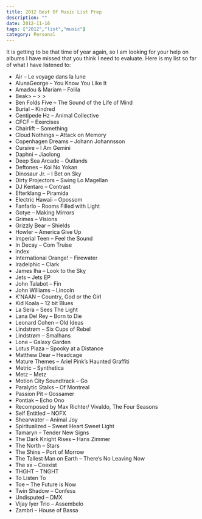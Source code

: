 ```yaml
---
title: 2012 Best Of Music List Prep
description: ""
date: 2012-11-16
tags: ["2012","list","music"]
category: Personal
---
```



<p>It is getting to be that time of year again, so I am looking for your help on albums I have missed that you think I need to evaluate. Here is my list so far of what I have listened to:</p>

<ul>

<li>Air – Le voyage dans la lune</li>

<li>AlunaGeorge – You Know You Like It</li>

<li>Amadou &amp; Mariam – Folila</li>

<li>Beak&gt; – &gt; &gt;</li>

<li>Ben Folds Five – The Sound of the Life of Mind</li>

<li>Burial – Kindred</li>

<li>Centipede Hz – Animal Collective</li>

<li>CFCF – Exercises</li>

<li>Chairlift – Something</li>

<li>Cloud Nothings – Attack on Memory</li>

<li>Copenhagen Dreams – Johann Johannsson</li>

<li>Cursive – I Am Gemini</li>

<li>Daphni – Jiaolong</li>

<li>Deep Sea Arcade – Outlands</li>

<li>Deftones – Koi No Yokan</li>

<li>Dinosaur Jr. – I Bet on Sky</li>

<li>Dirty Projectors – Swing Lo Magellan</li>

<li>DJ Kentaro – Contrast</li>

<li>Efterklang – Piramida</li>

<li>Electric Hawaii – Opossom</li>

<li>Fanfarlo – Rooms Filled with Light</li>

<li>Gotye – Making Mirrors</li>

<li>Grimes – Visions</li>

<li>Grizzly Bear – Shields</li>

<li>Howler – America Give Up</li>

<li>Imperial Teen – Feel the Sound</li>

<li>In Decay – Com Truise</li>

<li>index</li>

<li>International Orange! – Firewater</li>

<li>Iradelphic – Clark</li>

<li>James Iha – Look to the Sky</li>

<li>Jets – Jets EP</li>

<li>John Talabot – Fin</li>

<li>John Williams – Lincoln</li>

<li>K’NAAN – Country, God or the Girl</li>

<li>Kid Koala – 12 bit Blues</li>

<li>La Sera – Sees The Light</li>

<li>Lana Del Rey – Born to Die</li>

<li>Leonard Cohen – Old Ideas</li>

<li>Lindstrøm – Six Cups of Rebel</li>

<li>Lindstrøm – Smalhans</li>

<li>Lone – Galaxy Garden</li>

<li>Lotus Plaza – Spooky at a Distance</li>

<li>Matthew Dear – Headcage</li>

<li>Mature Themes – Ariel Pink’s Haunted Graffiti</li>

<li>Metric – Synthetica</li>

<li>Metz – Metz</li>

<li>Motion City Soundtrack – Go</li>

<li>Paralytic Stalks – Of Montreal</li>

<li>Passion Pit – Gossamer</li>

<li>Pontiak – Echo Ono</li>

<li>Recomposed by Max Richter/ Vivaldo, The Four Seasons</li>

<li>Self Entitled – NOFX</li>

<li>Shearwater – Animal Joy</li>

<li>Spiritualized – Sweet Heart Sweet Light</li>

<li>Tamaryn – Tender New Signs</li>

<li>The Dark Knight Rises – Hans Zimmer</li>

<li>The North – Stars</li>

<li>The Shins – Port of Morrow</li>

<li>The Tallest Man on Earth – There’s No Leaving Now</li>

<li>The xx – Coexist</li>

<li>THGHT – TNGHT</li>

<li>To Listen To</li>

<li>Toe – The Future is Now</li>

<li>Twin Shadow – Confess</li>

<li>Undisputed – DMX</li>

<li>Vijay Iyer Trio – Assembelo</li>

<li>Zambri – House of Bassa</li>

</ul>

<p>&nbsp;</p>
